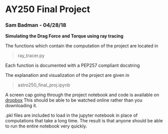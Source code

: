 # AY250 Final Project

### Sam Badman - 04/28/18

__Simulating the Drag Force and Torque using ray tracing__

The functions which contain the computation of the project are located in 
> ray_tracer.py

Each function is documented with a PEP257 compliant docstring

The explanation and visualization of the project are given in 
> astro250\_final\_proj.ipynb

A screen cap going through the project notebook and code is available on 
[dropbox](https://www.dropbox.com/sh/0oi20g5t4x1l429/AADFJFcPBR6ZbO_NHV5fB6Gma?dl=0)
This should be able to be watched online rather than you downloading it.

.pkl files are included to load in the jupyter notebook in place of computations
that take a long time. The result is that anyone should be able to run the entire 
notebook very quickly.
